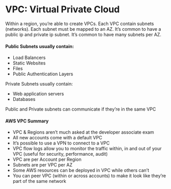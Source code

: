# VPC: Virtual Private Cloud

Within a region, you’re able to create VPCs.
Each VPC contain subnets (networks).
Each subnet must be mapped to an AZ.
It’s common to have a public ip and private ip subnet.
It’s common to have many subnets per AZ.

#### Public Subnets usually contain:

- Load Balancers
- Static Websites
- Files
- Public Authentication Layers

Private Subnets usually contain:

- Web application servers
- Databases

Public and Private subnets can communicate if they’re in the same VPC

#### AWS VPC Summary

- VPC & Regions aren’t much asked at the developer associate exam
- All new accounts come with a default VPC
- It’s possible to use a VPN to connect to a VPC
- VPC flow logs allow you to monitor the traffic within, in and out of your VPC (useful for security, performance, audit)
- VPC are per Account per Region
- Subnets are per VPC per AZ
- Some AWS resources can be deployed in VPC while others can’t
- You can peer VPC (within or across accounts) to make it look like they’re part of the same network

